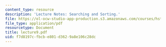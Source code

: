 ```yaml
---
content_type: resource
description: 'Lecture Notes: Searching and Sorting.'
file: https://ol-ocw-studio-app-production.s3.amazonaws.com/courses/hst-952-computing-for-biomedical-scientists-fall-2002/f7d8197cfbcbe801d3629a8e106c28dc_lecture9.pdf
file_type: application/pdf
resourcetype: Document
title: lecture9.pdf
uid: f7d8197c-fbcb-e801-d362-9a8e106c28dc
---
```

